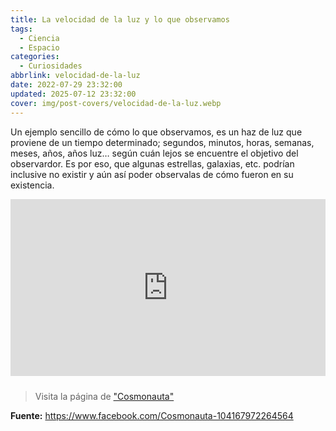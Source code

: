 ```yaml
---
title: La velocidad de la luz y lo que observamos
tags:
  - Ciencia
  - Espacio
categories:
  - Curiosidades
abbrlink: velocidad-de-la-luz
date: 2022-07-29 23:32:00
updated: 2025-07-12 23:32:00
cover: img/post-covers/velocidad-de-la-luz.webp
---
```


Un ejemplo sencillo de cómo lo que observamos, es un haz de luz que proviene de un tiempo determinado; segundos, minutos, horas, semanas, meses, años, años luz… según cuán lejos se encuentre el objetivo del observardor. Es por eso, que algunas estrellas, galaxias, etc. podrían inclusive no existir y aún así poder observalas de cómo fueron en su existencia.

<div style="position: relative; padding-bottom: 56.25%; height: 0; overflow: hidden; max-width: 100%; height: auto; margin-bottom: 1.5rem;">
  <iframe src="https://www.facebook.com/plugins/video.php?height=720&href=https%3A%2F%2Fwww.facebook.com%2F104167972264564%2Fvideos%2F825980721719504%2F&show_text=false&width=1280&t=0" style="position: absolute; top: 0; left: 0; width: 100%; height: 100%;" scrolling="no" frameborder="0" allowfullscreen="true" allow="autoplay; picture-in-picture" allowfullscreen="true"></iframe>
</div>

> Visita la página de ["Cosmonauta"](https://www.facebook.com/Cosmonauta-104167972264564)

**Fuente:**
https://www.facebook.com/Cosmonauta-104167972264564